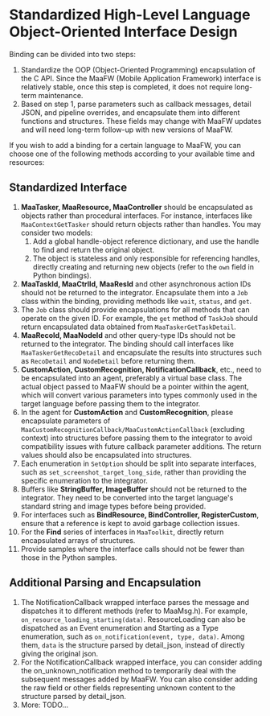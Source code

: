 # Standardized High-Level Language Object-Oriented Interface Design

Binding can be divided into two steps:

1. Standardize the OOP (Object-Oriented Programming) encapsulation of the C API. Since the MaaFW (Mobile Application Framework) interface is relatively stable, once this step is completed, it does not require long-term maintenance.
2. Based on step 1, parse parameters such as callback messages, detail JSON, and pipeline overrides, and encapsulate them into different functions and structures. These fields may change with MaaFW updates and will need long-term follow-up with new versions of MaaFW.

If you wish to add a binding for a certain language to MaaFW, you can choose one of the following methods according to your available time and resources:

## Standardized Interface

1. **MaaTasker, MaaResource, MaaController** should be encapsulated as objects rather than procedural interfaces. For instance, interfaces like `MaaContextGetTasker` should return objects rather than handles. You may consider two models:
    1. Add a global handle-object reference dictionary, and use the handle to find and return the original object.
    2. The object is stateless and only responsible for referencing handles, directly creating and returning new objects (refer to the `own` field in Python bindings).
2. **MaaTaskId, MaaCtrlId, MaaResId** and other asynchronous action IDs should not be returned to the integrator. Encapsulate them into a `Job` class within the binding, providing methods like `wait`, `status`, and `get`.
3. The `Job` class should provide encapsulations for all methods that can operate on the given ID. For example, the `get` method of `TaskJob` should return encapsulated data obtained from `MaaTaskerGetTaskDetail`.
4. **MaaRecoId, MaaNodeId** and other query-type IDs should not be returned to the integrator. The binding should call interfaces like `MaaTaskerGetRecoDetail` and encapsulate the results into structures such as `RecoDetail` and `NodeDetail` before returning them.
5. **CustomAction, CustomRecognition, NotificationCallback**, etc., need to be encapsulated into an agent, preferably a virtual base class. The actual object passed to MaaFW should be a pointer within the agent, which will convert various parameters into types commonly used in the target language before passing them to the integrator.
6. In the agent for **CustomAction** and **CustomRecognition**, please encapsulate parameters of `MaaCustomRecognitionCallback/MaaCustomActionCallback` (excluding context) into structures before passing them to the integrator to avoid compatibility issues with future callback parameter additions. The return values should also be encapsulated into structures.
7. Each enumeration in `SetOption` should be split into separate interfaces, such as `set_screenshot_target_long_side`, rather than providing the specific enumeration to the integrator.
8. Buffers like **StringBuffer, ImageBuffer** should not be returned to the integrator. They need to be converted into the target language's standard string and image types before being provided.
9. For interfaces such as **BindResource, BindController, RegisterCustom**, ensure that a reference is kept to avoid garbage collection issues.
10. For the **Find** series of interfaces in `MaaToolkit`, directly return encapsulated arrays of structures.
11. Provide samples where the interface calls should not be fewer than those in the Python samples.

## Additional Parsing and Encapsulation

1. The NotificationCallback wrapped interface parses the message and dispatches it to different methods (refer to MaaMsg.h). For example, `on_resource_loading_starting(data)`. ResourceLoading can also be dispatched as an Event enumeration and Starting as a Type enumeration, such as `on_notification(event, type, data)`. Among them, `data` is the structure parsed by detail_json, instead of directly giving the original json.
2. For the NotificationCallback wrapped interface, you can consider adding the on_unknown_notification method to temporarily deal with the subsequent messages added by MaaFW. You can also consider adding the raw field or other fields representing unknown content to the structure parsed by detail_json.
3. More: TODO...
